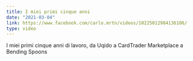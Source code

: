 ```yaml
---
title: I miei primi cinque anni
date: "2021-03-04"
link: https://www.facebook.com/carlo.mrtn/videos/10225012984136106/
type: video
---
```


I miei primi cinque anni di lavoro, da Uqido a CardTrader Marketplace a Bending Spoons
